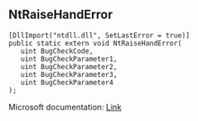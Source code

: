 ## NtRaiseHandError

```
[DllImport("ntdll.dll", SetLastError = true)]
public static extern void NtRaiseHandError(
   uint BugCheckCode,
   uint BugCheckParameter1,
   uint BugCheckParameter2,
   uint BugCheckParameter3,
   uint BugCheckParameter4
);
```

Microsoft documentation: [Link](https://docs.microsoft.com/en-us/windows-hardware/drivers/ddi/wdm/nf-wdm-kebugcheckex)
